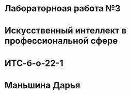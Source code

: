 # Лабораторноая работа №3
# Искусственный интеллект в профессиональной сфере
# ИТС-б-о-22-1
# Маньшина Дарья
